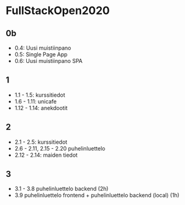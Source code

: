 # FullStackOpen2020

## 0b

- 0.4: Uusi muistiinpano
- 0.5: Single Page App
- 0.6: Uusi muistiinpano SPA

## 1

- 1.1 - 1.5: kurssitiedot
- 1.6 - 1.11: unicafe
- 1.12 - 1.14: anekdootit

## 2

- 2.1 - 2.5: kurssitiedot
- 2.6 - 2.11, 2.15 - 2.20 puhelinluettelo
- 2.12 - 2.14: maiden tiedot

## 3

- 3.1 - 3.8 puhelinluettelo backend (2h)
- 3.9 puhelinluettelo frontend + puhelinluettelo backend (local) (1h)
